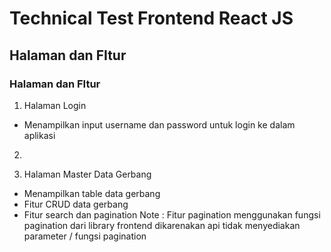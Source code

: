 # Technical Test Frontend React JS

## Halaman dan FItur

### Halaman dan FItur
1. Halaman Login
 - Menampilkan input username dan password untuk login ke dalam aplikasi

2. 

3. Halaman Master Data Gerbang
 - Menampilkan table data gerbang
 - Fitur CRUD data gerbang
 - Fitur search dan pagination
  Note : Fitur pagination menggunakan fungsi pagination dari library frontend dikarenakan api tidak menyediakan parameter /  fungsi pagination

